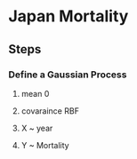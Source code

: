 # Japan Mortality

## Steps

### Define a Gaussian Process

1. mean 0
2. covaraince RBF

3. X ~ year
4. Y ~ Mortality

### 